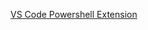 [VS Code Powershell Extension](https://marketplace.visualstudio.com/items?itemName=ms-vscode.PowerShell)
